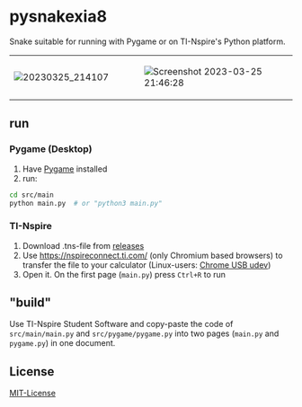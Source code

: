 # pysnakexia8
Snake suitable for running with Pygame or on TI-Nspire's Python platform.

<table>
<tr>
<td width=46%>

![20230325_214107](https://user-images.githubusercontent.com/115401023/227740926-f61f0822-10c9-4595-a2fa-e4e83d4c9f58.jpg)

</td>
<td>

![Screenshot 2023-03-25 21:46:28](https://user-images.githubusercontent.com/115401023/227740930-d74b4246-9300-4581-a04c-2c60ffeb227f.png)

</td>
</tr>
</table>


## run

### Pygame (Desktop)
1. Have [Pygame](https://www.pygame.org/wiki/GettingStarted#Pygame%20Installation) installed
2. run:
```bash
cd src/main
python main.py  # or "python3 main.py"
```

### TI-Nspire
1. Download .tns-file from [releases](https://github.com/thornySoap/pysnakexia8/releases)
2. Use https://nspireconnect.ti.com/ (only Chromium based browsers) to transfer the file to your calculator (Linux-users: [Chrome USB udev](https://developer.chrome.com/docs/apps/app_usb/#caveats))
3. Open it. On the first page (`main.py`) press `Ctrl+R` to run

## "build"
Use TI-Nspire Student Software and copy-paste the code of `src/main/main.py` and `src/pygame/pygame.py` into two pages (`main.py` and `pygame.py`) in one document.

## License
[MIT-License](https://github.com/thornySoap/pysnakexia8/blob/master/LICENSE)
